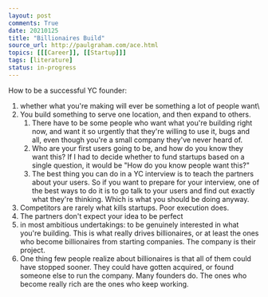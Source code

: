 ```yaml
---
layout: post
comments: True
date: 20210125
title: "Billionaires Build"
source_url: http://paulgraham.com/ace.html
topics: [[[Career]], [[Startup]]]
tags: [literature]
status: in-progress
---
```


How to be a successful YC founder:

1. whether what you're making will ever be something a lot of people want\
2. You build something to serve one location, and then expand to others.
    1. There have to be some people who want what you're building right now, and want it so urgently that they're willing to use it, bugs and all, even though you're a small company they've never heard of.
    2. Who are your first users going to be, and how do you know they want this? If I had to decide whether to fund startups based on a single question, it would be "How do you know people want this?"
    3. The best thing you can do in a YC interview is to teach the partners about your users. So if you want to prepare for your interview, one of the best ways to do it is to go talk to your users and find out exactly what they're thinking. Which is what you should be doing anyway.
3. Competitors are rarely what kills startups. Poor execution does.
4. The partners don't expect your idea to be perfect
5. in most ambitious undertakings: to be genuinely interested in what you're building. This is what really drives billionaires, or at least the ones who become billionaires from starting companies. The company is their project.
6. One thing few people realize about billionaires is that all of them could have stopped sooner. They could have gotten acquired, or found someone else to run the company. Many founders do. The ones who become really rich are the ones who keep working.
